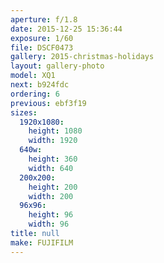 ```yaml
---
aperture: f/1.8
date: 2015-12-25 15:36:44
exposure: 1/60
file: DSCF0473
gallery: 2015-christmas-holidays
layout: gallery-photo
model: XQ1
next: b924fdc
ordering: 6
previous: ebf3f19
sizes:
  1920x1080:
    height: 1080
    width: 1920
  640w:
    height: 360
    width: 640
  200x200:
    height: 200
    width: 200
  96x96:
    height: 96
    width: 96
title: null
make: FUJIFILM
---
```

